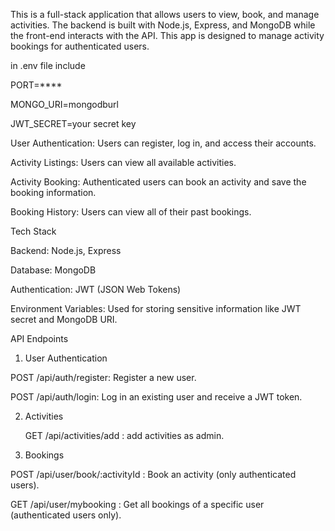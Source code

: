 This is a full-stack application that allows users to view, book, and manage activities. The backend is built with Node.js, Express, and MongoDB while the front-end interacts with the API. This app is designed to manage activity bookings for authenticated users.

in .env file include

PORT=****

MONGO_URI=mongodburl

JWT_SECRET=your secret key


User Authentication: Users can register, log in, and access their accounts.




Activity Listings: Users can view all available activities.

Activity Booking: Authenticated users can book an activity and save the booking information.

Booking History: Users can view all of their past bookings.

Tech Stack


Backend: Node.js, Express

Database: MongoDB

Authentication: JWT (JSON Web Tokens)

Environment Variables: Used for storing sensitive information like JWT secret and MongoDB URI.



API Endpoints


1. User Authentication


POST     /api/auth/register: Register a new user.

POST     /api/auth/login: Log in an existing user and receive a JWT token.

2. Activities

   GET /api/activities/add : add activities as admin.


4. Bookings


POST /api/user/book/:activityId : Book an activity (only authenticated users).

GET /api/user/mybooking : Get all bookings of a specific user (authenticated users only).




